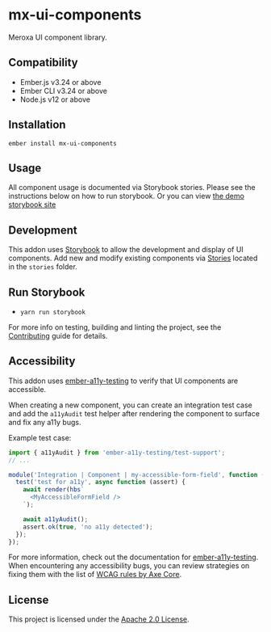 # mx-ui-components

Meroxa UI component library.

## Compatibility

- Ember.js v3.24 or above
- Ember CLI v3.24 or above
- Node.js v12 or above

## Installation

```
ember install mx-ui-components
```

## Usage

All component usage is documented via Storybook stories. Please see the instructions below on how to run storybook.
Or you can view [the demo storybook site](https://6109b9596e1c1300390c39c5-gbnmeyicen.chromatic.com/?path=/story/fonts--font-sizes)

## Development

This addon uses [Storybook](https://storybook.js.org/) to allow the development
and display of UI components. Add new and modify existing components via
[Stories](https://storybook.js.org/docs/react/get-started/whats-a-story)
located in the `stories` folder.

## Run Storybook

- `yarn run storybook`

For more info on testing, building and linting the project,
see the [Contributing](CONTRIBUTING.md) guide for details.

## Accessibility

This addon uses [ember-a11y-testing](https://emberobserver.com/addons/ember-a11y-testing)
to verify that UI components are accessible.

When creating a new component, you can create an integration test case and
add the `a11yAudit` test helper after rendering the component to surface
and fix any a11y bugs.

Example test case:

```javascript
import { a11yAudit } from 'ember-a11y-testing/test-support';
// ...

module('Integration | Component | my-accessible-form-field', function (hooks) {
  test('test for a11y', async function (assert) {
    await render(hbs`
      <MyAccessibleFormField />
    `);

    await a11yAudit();
    assert.ok(true, 'no a11y detected');
  });
});
```

For more information, check out the documentation for [ember-a11y-testing](https://github.com/ember-a11y/ember-a11y-testing#ember-a11y-testing).
When encountering any accessibility bugs, you can review strategies on fixing
them with the list of [WCAG rules by Axe Core](https://github.com/dequelabs/axe-core/blob/develop/doc/rule-descriptions.md).

## License

This project is licensed under the [Apache 2.0 License](LICENSE).
